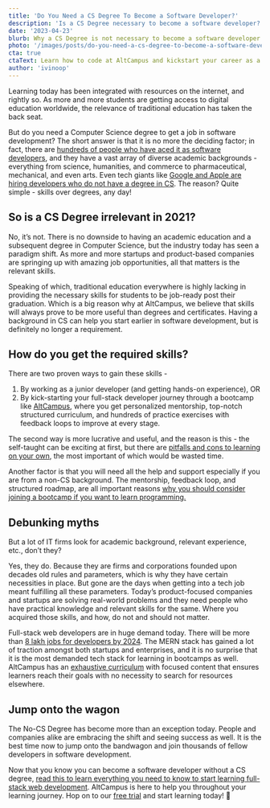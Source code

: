 ```yaml
---
title: 'Do You Need a CS Degree To Become a Software Developer?'
description: 'Is a CS Degree necessary to become a software developer? In this article we discuss how to become a software developer without a CS Degree.'
date: '2023-04-23'
blurb: Why a CS Degree is not necessary to become a software developer.
photo: '/images/posts/do-you-need-a-cs-degree-to-become-a-software-developer.png'
cta: true
ctaText: Learn how to code at AltCampus and kickstart your career as a software developer 🚀
author: 'ivinoop'
---
```


Learning today has been integrated with resources on the internet, and rightly so. As more and more students are getting access to digital education worldwide, the relevance of traditional education has taken the back seat.

But do you need a Computer Science degree to get a job in software development? The short answer is that it is no more the deciding factor; in fact, there are [hundreds of people who have aced it as software developers](https://www.freecodecamp.org/news/stories-from-300-developers-who-got-their-first-tech-job-in-their-30s-40s-and-50s-64306eb6bb27/), and they have a vast array of diverse academic backgrounds - everything from science, humanities, and commerce to pharmaceutical, mechanical, and even arts. Even tech giants like [Google and Apple are hiring developers who do not have a degree in CS](https://www.cnbc.com/2018/08/16/15-companies-that-no-longer-require-employees-to-have-a-college-degree.html). The reason? Quite simple - skills over degrees, any day!

## So is a CS Degree irrelevant in 2021?

No, it’s not. There is no downside to having an academic education and a subsequent degree in Computer Science, but the industry today has seen a paradigm shift. As more and more startups and product-based companies are springing up with amazing job opportunities, all that matters is the relevant skills.

Speaking of which, traditional education everywhere is highly lacking in providing the necessary skills for students to be job-ready post their graduation. Which is a big reason why at AltCampus, we believe that skills will always prove to be more useful than degrees and certificates. Having a background in CS can help you start earlier in software development, but is definitely no longer a requirement.

## How do you get the required skills?

There are two proven ways to gain these skills -

1. By working as a junior developer (and getting hands-on experience), OR
2. By kick-starting your full-stack developer journey through a bootcamp like [AltCampus](https://altcampus.school/), where you get personalized mentorship, top-notch structured curriculum, and hundreds of practice exercises with feedback loops to improve at every stage.

The second way is more lucrative and useful, and the reason is this - the self-taught can be exciting at first, but there are [pitfalls and cons to learning on your own](https://altcampus.school/posts/what-are-the-best-places-to-learn-coding), the most important of which would be wasted time.

Another factor is that you will need all the help and support especially if you are from a non-CS background. The mentorship, feedback loop, and structured roadmap, are all important reasons [why you should consider joining a bootcamp if you want to learn programming.](https://altcampus.school/posts/why-you-should-consider-joining-a-bootcamp-if-you-want-to-learn-programming)

## Debunking myths

But a lot of IT firms look for academic background, relevant experience, etc., don’t they?

Yes, they do. Because they are firms and corporations founded upon decades old rules and parameters, which is why they have certain necessities in place. But gone are the days when getting into a tech job meant fulfilling all these parameters. Today’s product-focused companies and startups are solving real-world problems and they need people who have practical knowledge and relevant skills for the same. Where you acquired those skills, and how, do not and should not matter.

Full-stack web developers are in huge demand today. There will be more than [8 lakh jobs for developers by 2024](https://www.nationalskillsnetwork.in/5-reasons-to-launch-your-career-as-full-stack-developer-in-2021/). The MERN stack has gained a lot of traction amongst both startups and enterprises, and it is no surprise that it is the most demanded tech stack for learning in bootcamps as well. AltCampus has an [exhaustive curriculum](https://altcampus.school/curriculum) with focused content that ensures learners reach their goals with no necessity to search for resources elsewhere.

## Jump onto the wagon

The No-CS Degree has become more than an exception today. People and companies alike are embracing the shift and seeing success as well. It is the best time now to jump onto the bandwagon and join thousands of fellow developers in software development.

Now that you know you can become a software developer without a CS degree, [read this to learn everything you need to know to start learning full-stack web development](https://altcampus.school/posts/heres-everything-you-need-to-know-to-become-a-full-stack-web-developer). AltCampus is here to help you throughout your learning journey. Hop on to our [free trial](https://try.altcampus.school/) and start learning today! 🚀
